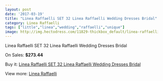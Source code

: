 ```yaml
---
layout: post
date: '2017-03-19'
title: "Linea Raffaelli SET 32 Linea Raffaelli Wedding Dresses Bridal"
category: Linea Raffaelli
tags: ["little","linea","wedding","raffaelli","unique"]
image: http://img.hectodress.com/11829-thickbox_default/linea-raffaelli-set-32-linea-raffaelli-wedding-dresses-bridal.jpg
---
```

Linea Raffaelli SET 32 Linea Raffaelli Wedding Dresses Bridal

On Sales: **$273.44**
<a href="https://www.hectodress.com/linea-raffaelli/5823-linea-raffaelli-set-32-linea-raffaelli-wedding-dresses-bridal.html"><amp-img layout="responsive" width="600" height="600" src="//img.hectodress.com/11829-thickbox_default/linea-raffaelli-set-32-linea-raffaelli-wedding-dresses-bridal.jpg" alt="Linea Raffaelli SET 32 Linea Raffaelli Wedding Dresses Bridal 0" /></a>
<a href="https://www.hectodress.com/linea-raffaelli/5823-linea-raffaelli-set-32-linea-raffaelli-wedding-dresses-bridal.html"><amp-img layout="responsive" width="600" height="600" src="//img.hectodress.com/11832-thickbox_default/linea-raffaelli-set-32-linea-raffaelli-wedding-dresses-bridal.jpg" alt="Linea Raffaelli SET 32 Linea Raffaelli Wedding Dresses Bridal 1" /></a>
<a href="https://www.hectodress.com/linea-raffaelli/5823-linea-raffaelli-set-32-linea-raffaelli-wedding-dresses-bridal.html"><amp-img layout="responsive" width="600" height="600" src="//img.hectodress.com/11831-thickbox_default/linea-raffaelli-set-32-linea-raffaelli-wedding-dresses-bridal.jpg" alt="Linea Raffaelli SET 32 Linea Raffaelli Wedding Dresses Bridal 2" /></a>
<a href="https://www.hectodress.com/linea-raffaelli/5823-linea-raffaelli-set-32-linea-raffaelli-wedding-dresses-bridal.html"><amp-img layout="responsive" width="600" height="600" src="//img.hectodress.com/11830-thickbox_default/linea-raffaelli-set-32-linea-raffaelli-wedding-dresses-bridal.jpg" alt="Linea Raffaelli SET 32 Linea Raffaelli Wedding Dresses Bridal 3" /></a>

Buy it: [Linea Raffaelli SET 32 Linea Raffaelli Wedding Dresses Bridal](https://www.hectodress.com/linea-raffaelli/5823-linea-raffaelli-set-32-linea-raffaelli-wedding-dresses-bridal.html "Linea Raffaelli SET 32 Linea Raffaelli Wedding Dresses Bridal")

View more: [Linea Raffaelli](https://www.hectodress.com/101-linea-raffaelli "Linea Raffaelli")